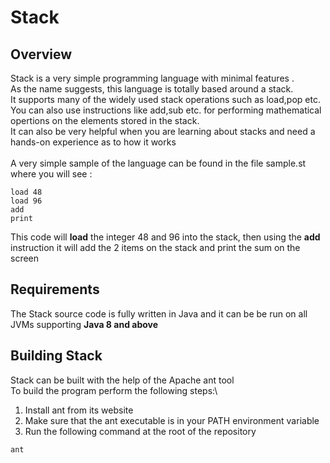 # Stack
## Overview 
Stack is a very simple programming language with minimal features .\
As the name suggests, this language is totally based around a stack. \
It supports many of the widely used stack operations such as load,pop etc. \
You can also use instructions like add,sub etc. for performing mathematical opertions on the elements stored in the stack.\
It can also be very helpful when you are learning about stacks and need a hands-on experience as to how it works\
\
A very simple sample of the language can be found in the file sample.st where you will see :
```
load 48
load 96
add
print 
```
This code will **load** the integer 48 and 96 into the stack, then using the **add** instruction it will add the 2 items on the stack and
print the sum on the screen

## Requirements
The Stack source code is fully written in Java and it can be be run on all JVMs supporting **Java 8 and above**

## Building Stack
Stack can be built with the help of the Apache ant tool\
To build the program perform the following steps:\
1. Install ant from its website 
2. Make sure that the ant executable is in your PATH environment variable
3. Run the following command at the root of the repository
```
ant
```
